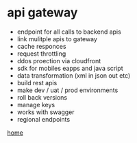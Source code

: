 # api gateway

- endpoint for all calls to backend apis
- link mulitple apis to gateway
- cache responces
- request throttling
- ddos proection via cloudfront
- sdk for mobiles eapps and java script
- data transformation (xml in json out etc)
- build rest apis
- make dev / uat / prod environments
- roll back versions
- manage keys
- works with swagger
- regional endpoints

[home](../README.md)